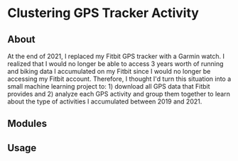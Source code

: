 # Clustering GPS Tracker Activity

## About

At the end of 2021, I replaced my Fitbit GPS tracker with a Garmin watch. I realized that I would no longer be able to access 3 years worth of running and biking data I accumulated on my Fitbit since I would no longer be accessing my Fitbit account. Therefore, I thought I'd turn this situation into a small machine learning project to: 1) download all GPS data that Fitbit provides and 2) analyze each GPS activity and group them together to learn about the type of activities I accumulated between 2019 and 2021.

## Modules

## Usage
